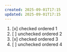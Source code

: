 ```yaml
---
created: 2025-09-01T17:15
updated: 2025-09-01T17:15
---
```

1. [x] checked ordered 1
2. [ ] unchecked ordered 2
3. [x] checked ordered 3
4. [ ] unchecked ordered 4
